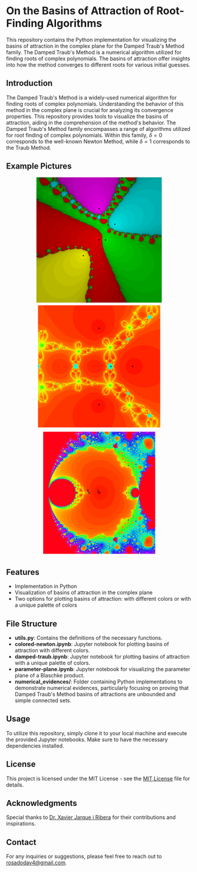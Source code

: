 # On the Basins of Attraction of Root-Finding Algorithms

This repository contains the Python implementation for visualizing the basins of attraction in the complex plane for the Damped Traub's Method family. The Damped Traub's Method is a numerical algorithm utilized for finding roots of complex polynomials. The basins of attraction offer insights into how the method converges to different roots for various initial guesses.

## Introduction

The Damped Traub's Method is a widely-used numerical algorithm for finding roots of complex polynomials. Understanding the behavior of this method in the complex plane is crucial for analyzing its convergence properties. This repository provides tools to visualize the basins of attraction, aiding in the comprehension of the method's behavior. The Damped Traub's Method family encompasses a range of algorithms utilized for root finding of complex polynomials. Within this family, $\delta=0$ corresponds to the well-known Newton Method, while $\delta=1$ corresponds to the Traub Method.

## Example Pictures
<p align="center">
  <img src="assets/newt_5.png" width="340" />
  <img src="assets/traub_per_orb.png" width="340" />
  <img src="assets/parameter-plane.png" width="312" />
</p>

## Features
- Implementation in Python
- Visualization of basins of attraction in the complex plane
- Two options for plotting basins of attraction: with different colors or with a unique palette of colors

## File Structure
- **utils.py**: Contains the definitions of the necessary functions.
- **colored-newton.ipynb**: Jupyter notebook for plotting basins of attraction with different colors.
- **damped-traub.ipynb**: Jupyter notebook for plotting basins of attraction with a unique palette of colors.
- **parameter-plane.ipynb**: Jupyter notebook for visualizing the parameter plane of a Blaschke product.
- **numerical_evidences/**: Folder containing Python implementations to demonstrate numerical evidences, particularly focusing on proving that Damped Traub's Method basins of attractions are unbounded and simple connected sets.
  
## Usage
To utilize this repository, simply clone it to your local machine and execute the provided Jupyter notebooks. Make sure to have the necessary dependencies installed.

## License
This project is licensed under the MIT License - see the [MIT License](LICENSE) file for details.

## Acknowledgments
Special thanks to [Dr. Xavier Jarque i Ribera](https://mat.ub.edu/departament/professors/jarque-i-ribera-xavier/) for their contributions and inspirations.

## Contact
For any inquiries or suggestions, please feel free to reach out to [rosadodav4@gmail.com](mailto:rosadodav4@gmail.com).
